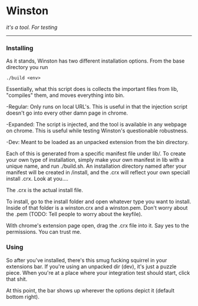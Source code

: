 Winston
===
_it's a tool. For testing_     

---
  


### Installing

As it stands, Winston has two different installation options. From the base directory you run 
   
`./build <env>`  
  
Essentially, what this script does is collects the important files from lib, "compiles" them, and moves everything into bin.

-Regular: Only runs on local URL's. This is useful in that the injection script doesn't go into every other damn page in chrome.

-Expanded: The script is injected, and the tool is available in any webpage on chrome. This is useful while testing Winston's questionable robustness.

-Dev: Meant to be loaded as an unpacked extension from the bin directory.

Each of this is generated from a specific manifest file under lib/. To create your own type of installation, simply make your own manifest in lib with a unique name, and run ./build.sh. An installation directory named after your manifest will be created in /install, and the .crx will reflect your own speciall install .crx. Look at you....

The .crx is the actual install file. 

To install, go to the install folder and open whatever type you want to install. Inside of that folder is a winston.crx and a winston.pem. Don't worry about the .pem (TODO: Tell people to worry about the keyfile). 

With chrome's extension page open, drag the .crx file into it. Say yes to the permissions. You can trust me. 


### Using

So after you've installed, there's this smug fucking squirrel in your extensions bar. If you're using an unpacked dir (dev), it's just a puzzle piece. When you're at a place where your integration test should start, click that shit. 

At this point, the bar shows up wherever the options depict it (default bottom right).




